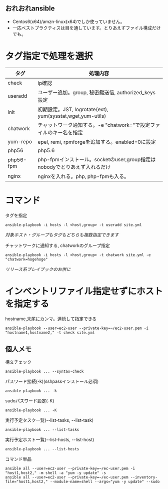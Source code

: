 おれおれansible
-------------------------------------------
* Centos6(x64)/amzn-linux(x64)でしか使っていません。
* 一応ベストプラクティスは目を通しています。とりあえずファイル構成だけでも。

# タグ指定で処理を選択
| タグ | 処理内容 |
| ---- | -------- |
| check | ip確認 |
| useradd | ユーザー追加。group, 秘密鍵送信, authorized_keys設定 |
| init | 初期設定。JST, logrotate(ext), yum(sysstat,wget,yum-utils) |
| chatwork | チャットワーク通知する。-e "chatwork="で設定ファイルのキー名を指定 |
| yum-repo | epel, remi, rpmforgeを追加する。enabled=0に設定 |
| php56 | php5.6 |
| php56-fpm | php-fpmインストール。socketのuser,group指定はnobodyでとりあえず入れるだけ |
| nginx | nginxを入れる。php, php-fpmも入る。 |

# コマンド
タグを指定
```
ansible-playbook -i hosts -l <host,group> -t useradd site.yml
```
*対象ホスト・グループもタグもどちらも複数指定できます*

チャットワークに通知する, chatworkのグループ指定
```
ansible-playbook -i hosts -l <host,group> -t chatwork site.yml -e "chatwork=hogehoge"
```
*リリース系プレイブックのお供に*

# インベントリファイル指定せずにホストを指定する
hostname,末尾にカンマ。連続して指定できる
```
ansible-playbook --user=ec2-user --private-key=~/ec2-user.pem -i "hostname1,hostname2," -t check site.yml
```

## 個人メモ
構文チェック
```
ansible-playbook ... --syntax-check
```

パスワード接続(-k)(sshpassインストール必須)
```
ansible-playbook ... -k
```

sudoパスワード設定(-K)
```
ansible-playbook ... -K
```

実行予定タスク一覧(--list-tasks, --list-task)
```
ansible-playbook ... --list-tasks
```

実行予定ホスト一覧(--list-hosts, --list-host)
```
ansible-playbook ... --list-hosts
```

コマンド単品
```
ansible all --user=ec2-user --private-key=~/ec-user.pem -i "host1,host2," -m shell -a "yum -y update" -s
ansible all --user=ec2-user --private-key=~/ec-user.pem --inventory-file="host1,host2," --module-name=shell --args="yum -y update" --sudo
```
